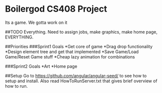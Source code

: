 # Boilergod CS408 Project
Its a game. We gotta work on it

##TODO
Everything. Need to assign jobs, make graphics, make home page, EVERYTHING.

##Priorities
###Sprint1 Goals
  *Get core of game
  *Drag drop functionality
  *Design element tree and get that implemented
  *Save Game/Load Game/Reset Game stuff
  *Cheap lazy animation for combinations

###Sprint2 Goals
  *Art
  *Home page


##Setup
Go to https://github.com/angular/angular-seed/ to see how to setup and install. Also read HowToRunServer.txt that gives brief overview of how to run.